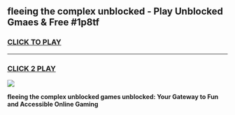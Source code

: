 
## fleeing the complex unblocked - Play Unblocked Gmaes & Free #1p8tf
<h3>
<a href="https://news.freeplayer.one?title=fleeing_the_complex_unblocked&ref=03M">CLICK TO PLAY</a></h3>
<hr>

<h3>
<a href="https://news.freeplayer.one?title=fleeing_the_complex_unblocked&ref=03M">CLICK 2 PLAY</a>
  
</h3>

<a href="https://news.freeplayer.one?title=fleeing_the_complex_unblocked&ref=03M"><img src="https://clearcache.store/games.png"></a>


**fleeing the complex unblocked games unblocked: Your Gateway to Fun and Accessible Online Gaming**
